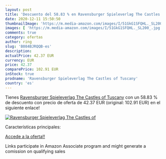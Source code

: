 ```yaml
---
layout: post
title: 'Descuento del 58.83 % en Ravensburger Spieleverlag The Castles of'
date: 2020-12-11 15:50:50
thumbnailImage: 'https://m.media-amazon.com/images/I/51GkG1SFQHL._SL200_.jpg'
images: [ 'https://m.media-amazon.com/images/I/51GkG1SFQHL._SL200_.jpg' ]
comments: true
category: ofertas
author: ring
slug: 'B084BJRQQB-es'
description:
actualPrice: 42.37 EUR
currency: EUR
price: 42.37
comparePrice: 102.91 EUR
inStock: true
prodname: 'Ravensburger Spieleverlag The Castles of Tuscany'
country: 'es'
---
```


Tienes [Ravensburger Spieleverlag The Castles of Tuscany](https://www.amazon.es/dp/B084BJRQQB/?tag=tolees-21) con un 58.83 % de descuento con precio de oferta de 42.37 EUR (original: 102.91 EUR) en el siguiente enlace!

[![Ravensburger Spieleverlag The Castles of](https://m.media-amazon.com/images/I/51GkG1SFQHL._SL200_.jpg)](https://www.amazon.es/dp/B084BJRQQB/?tag=tolees-21)

Características principales:


[Accede a la oferta!!](https://www.amazon.es/dp/B084BJRQQB/?tag=tolees-21)

Links participate in Amazon Associate program and might generate a comission on qualifying sales


